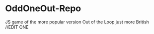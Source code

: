 # OddOneOut-Repo
 JS game of the more popular version Out of the Loop  just more British
//EDIT ONE
